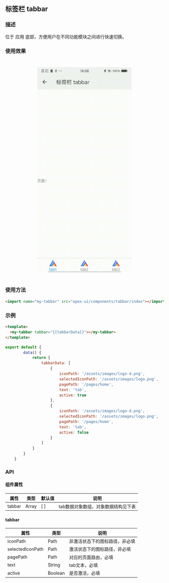 ## 标签栏 tabbar

### 描述

位于 应用 底部，方便用户在不同功能模块之间进行快速切换。

### 使用效果
<div style="text-align: center;margin: 40px;"><img src="../assets/tabbar.gif" style="width:300px" /></div>

### 使用方法

```html
<import name="my-tabbar" src="apex-ui/components/tabbar/index"></import>
```


### 示例

```html
<template>
  <my-tabbar tabbar="{{tabbarData}}"></my-tabbar>
</template>
```

```js
export default {
        data() {
            return {
                tabbarData: [
                    {
                        iconPath: '/assets/images/logo-d.png',
                        selectedIconPath: '/assets/images/logo.png',
                        pagePath: '/pages/home',
                        text: 'tab',
                        active: true
                    },
                    {
                        iconPath: '/assets/images/logo-d.png',
                        selectedIconPath: '/assets/images/logo.png',
                        pagePath: '/pages/home',
                        text: 'tab',
                        active: false
                    }
                ]
            }
        }
    }
```



### API

#### 组件属性

| 属性   | 类型  | 默认值 | 说明                                |
| ------ | ----- | ------ | ----------------------------------- |
| tabbar | Array | [ ]    | tab数据对象数组，对象数据结构见下表 |

#### tabbar

| 属性             | 类型    | 说明                           |
| ---------------- | ------- | ------------------------------ |
| iconPath         | Path    | 非激活状态下的图标路径，非必填 |
| selectedIconPath | Path    | 激活状态下的图标路径，非必填   |
| pagePath         | Path    | 对应的页面路由，必填           |
| text             | String  | tab文本，必填                  |
| active           | Boolean | 是否激活，必填                 |

